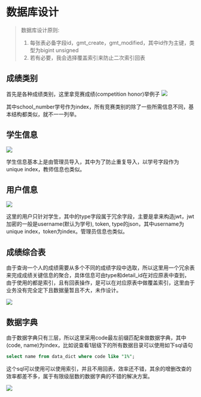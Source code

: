 # 数据库设计

> 数据库设计原则: 
> 1. 每张表必备字段id，gmt_create，gmt_modified，其中id作为主键，类型为bigint unsigned<br>
> 2. 若有必要，我会选择覆盖索引来防止二次索引回表

## 成绩类别
首先是各种成绩类别，这里拿竞赛成绩(competition honor)举例子
![](https://upload-serve.oss-cn-beijing.aliyuncs.com/managment/competitionhonor.png)

其中school_number学号作为index，所有竞赛类别的除了一些所需信息不同，基本结构都类似，就不一一列举。

## 学生信息
![](https://upload-serve.oss-cn-beijing.aliyuncs.com/managment/student_info.png)

学生信息基本上是由管理员导入，其中为了防止重复导入，以学号字段作为unique index，教师信息也类似。


## 用户信息
![](https://upload-serve.oss-cn-beijing.aliyuncs.com/managment/user_info.png)

这里的用户只针对学生，其中的type字段属于冗余字段，主要是拿来构造jwt，jwt加密的一般是username(默认为学号), token, type的json，其中username为unique index，token为index。管理员信息也类似。

## 成绩综合表
由于查询一个人的成绩需要从多个不同的成绩字段中选取，所以这里用一个冗余表来完成成绩关键信息的聚合，具体信息可由type和detail_id在对应原表中查到，由于使用的都是索引，且有回表操作，是可以在对应原表中做覆盖索引，这里由于业务没有完全定下且数据量暂且不大，未作设计。

![](https://upload-serve.oss-cn-beijing.aliyuncs.com/managment/statistics_honor.png)

## 数据字典
由于数据字典只有三层，所以这里采用code最左前缀匹配来做数据字典，其中(code, name)为index，比如说查看1层级下的所有数据目录可以使用如下sql语句
```sql
select name from data_dict where code like "1%";
```
这个sql可以使用可以使用索引，并且不用回表，效率还不错，其余的增删改查的效率都差不多，属于有限级层数的数据字典的不错的解决方案。

![](https://upload-serve.oss-cn-beijing.aliyuncs.com/managment/data_dict.png)
